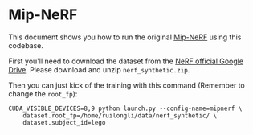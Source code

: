 # Mip-NeRF

This document shows you how to run the original [Mip-NeRF](https://jonbarron.info/mipnerf/) using this codebase.

First you'll need to download the dataset
from the [NeRF official Google Drive](https://drive.google.com/drive/folders/128yBriW1IG_3NJ5Rp7APSTZsJqdJdfc1).
Please download and unzip `nerf_synthetic.zip`.

Then you can just kick of the training with this command (Remember to change the `root_fp`):
```
CUDA_VISIBLE_DEVICES=8,9 python launch.py --config-name=mipnerf \
    dataset.root_fp=/home/ruilongli/data/nerf_synthetic/ \
    dataset.subject_id=lego
```